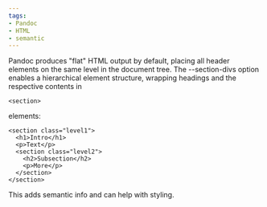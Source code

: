 ```yaml
---
tags:
- Pandoc
- HTML
- semantic
---
```


Pandoc produces "flat" HTML output by default, placing all header
elements on the same level in the document tree. The --section-divs
option enables a hierarchical element structure, wrapping headings and
the respective contents in
```{=html}
<section>
```
elements:

    <section class="level1">
      <h1>Intro</h1>
      <p>Text</p>
      <section class="level2">
        <h2>Subsection</h2>
        <p>More</p>
      </section>
    </section>

This adds semantic info and can help with styling.
